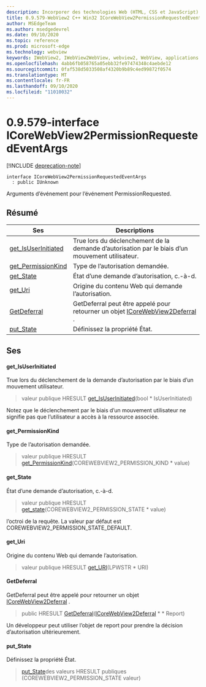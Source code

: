 ```yaml
---
description: Incorporer des technologies Web (HTML, CSS et JavaScript) dans vos applications natives avec le contrôle Microsoft Edge WebView2
title: 0.9.579-WebView2 C++ Win32 ICoreWebView2PermissionRequestedEventArgs
author: MSEdgeTeam
ms.author: msedgedevrel
ms.date: 09/10/2020
ms.topic: reference
ms.prod: microsoft-edge
ms.technology: webview
keywords: IWebView2, IWebView2WebView, webview2, WebView, applications Win32, Win32, Edge, ICoreWebView2, ICoreWebView2Controller, contrôle de navigateur, html Edge, ICoreWebView2PermissionRequestedEventArgs
ms.openlocfilehash: 4abb6fb058765a05ebb32fe97474348c4aebde12
ms.sourcegitcommit: 0faf538d5033508af4320b9b89c4ed99872f0574
ms.translationtype: MT
ms.contentlocale: fr-FR
ms.lasthandoff: 09/10/2020
ms.locfileid: "11010032"
---
```

# 0.9.579-interface ICoreWebView2PermissionRequestedEventArgs 

[!INCLUDE [deprecation-note](../../includes/deprecation-note.md)]

```
interface ICoreWebView2PermissionRequestedEventArgs
  : public IUnknown
```

Arguments d’événement pour l’événement PermissionRequested.

## Résumé

 Ses                        | Descriptions
--------------------------------|---------------------------------------------
[get_IsUserInitiated](#get_isuserinitiated) | True lors du déclenchement de la demande d’autorisation par le biais d’un mouvement utilisateur.
[get_PermissionKind](#get_permissionkind) | Type de l’autorisation demandée.
[get_State](#get_state) | État d’une demande d’autorisation, c.-à-d.
[get_Uri](#get_uri) | Origine du contenu Web qui demande l’autorisation.
[GetDeferral](#getdeferral) | GetDeferral peut être appelé pour retourner un objet [ICoreWebView2Deferral](icorewebview2deferral.md) .
[put_State](#put_state) | Définissez la propriété État.

## Ses

#### get_IsUserInitiated 

True lors du déclenchement de la demande d’autorisation par le biais d’un mouvement utilisateur.

> valeur publique HRESULT [get_IsUserInitiated](#get_isuserinitiated)(bool * IsUserInitiated)

Notez que le déclenchement par le biais d’un mouvement utilisateur ne signifie pas que l’utilisateur a accès à la ressource associée.

#### get_PermissionKind 

Type de l’autorisation demandée.

> valeur publique HRESULT [get_PermissionKind](#get_permissionkind)(COREWEBVIEW2_PERMISSION_KIND * value)

#### get_State 

État d’une demande d’autorisation, c.-à-d.

> valeur publique HRESULT [get_state](#get_state)(COREWEBVIEW2_PERMISSION_STATE * value)

l’octroi de la requête. La valeur par défaut est COREWEBVIEW2_PERMISSION_STATE_DEFAULT.

#### get_Uri 

Origine du contenu Web qui demande l’autorisation.

> valeur publique HRESULT [get_URI](#get_uri)(LPWSTR * URI)

#### GetDeferral 

GetDeferral peut être appelé pour retourner un objet [ICoreWebView2Deferral](icorewebview2deferral.md) .

> public HRESULT [GetDeferral](#getdeferral)([ICoreWebView2Deferral](icorewebview2deferral.md) * * Report)

Un développeur peut utiliser l’objet de report pour prendre la décision d’autorisation ultérieurement.

#### put_State 

Définissez la propriété État.

> [put_State](#put_state)des valeurs HRESULT publiques (COREWEBVIEW2_PERMISSION_STATE valeur)

